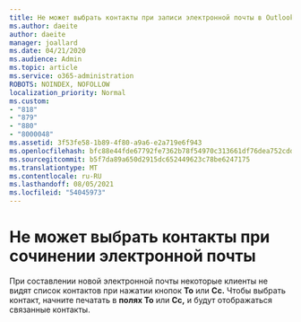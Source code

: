 ```yaml
---
title: Не может выбрать контакты при записи электронной почты в Outlook.com
ms.author: daeite
author: daeite
manager: joallard
ms.date: 04/21/2020
ms.audience: Admin
ms.topic: article
ms.service: o365-administration
ROBOTS: NOINDEX, NOFOLLOW
localization_priority: Normal
ms.custom:
- "818"
- "879"
- "880"
- "8000048"
ms.assetid: 3f53fe58-1b89-4f80-a9a6-e2a719e6f943
ms.openlocfilehash: bfc88e44fde67792fe7362b78f54970c313661df76dea752cdd85fd03802d290
ms.sourcegitcommit: b5f7da89a650d2915dc652449623c78be6247175
ms.translationtype: MT
ms.contentlocale: ru-RU
ms.lasthandoff: 08/05/2021
ms.locfileid: "54045973"
---
```

# <a name="cant-select-contacts-when-composing-email"></a>Не может выбрать контакты при сочинении электронной почты

При составлении новой электронной почты некоторые клиенты не видят список контактов при нажатии кнопок **To** или **Cc.** Чтобы выбрать контакт, начните печатать в **полях To** или **Cc,** и будут отображаться связанные контакты.
